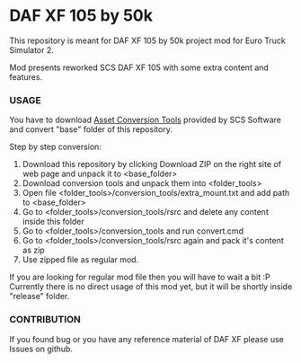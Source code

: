 # DAF XF 105 by 50k

This repository is meant for DAF XF 105 by 50k project mod for Euro Truck Simulator 2.

Mod presents reworked SCS DAF XF 105 with some extra content and features.

### USAGE

You have to download [Asset Conversion Tools](http://eurotrucksimulator2.com/conversion_tools.php#what-are-conversion-tools) provided by SCS Software and convert "base" folder of this repository.

Step by step conversion:

1. Download this repository by clicking Download ZIP on the right site of web page and unpack it to \<base_folder>
2. Download conversion tools and unpack them into \<folder_tools>
3. Open file \<folder_tools>/conversion_tools/extra_mount.txt and add path to \<base_folder>
4. Go to \<folder_tools>/conversion_tools/rsrc and delete any content inside this folder
5. Go to \<folder_tools>/conversion_tools and run convert.cmd
6. Go to \<folder_tools>/conversion_tools/rsrc again and pack it's content as zip
7. Use zipped file as regular mod.

If you are looking for regular mod file then you will have to wait a bit :P
Currently there is no direct usage of this mod yet, but it will be shortly inside "release" folder.

### CONTRIBUTION

If you found bug or you have any reference material of DAF XF please use Issues on github.
